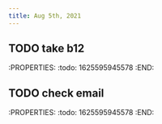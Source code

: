 ```yaml
---
title: Aug 5th, 2021
---
```


## TODO take b12
:PROPERTIES:
:todo: 1625595945578
:END:
## TODO check email
:PROPERTIES:
:todo: 1625595945578
:END:
